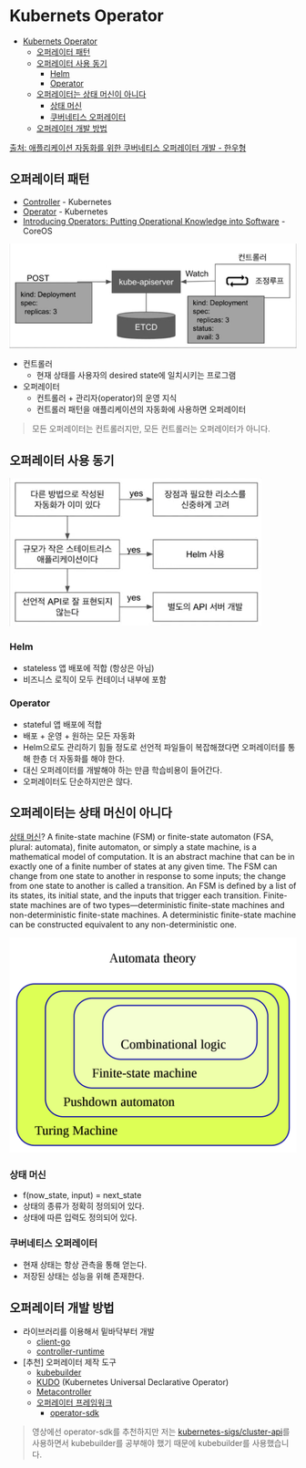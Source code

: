 # Kubernets Operator

- [Kubernets Operator](#kubernets-operator)
  - [오퍼레이터 패턴](#오퍼레이터-패턴)
  - [오퍼레이터 사용 동기](#오퍼레이터-사용-동기)
    - [Helm](#helm)
    - [Operator](#operator)
  - [오퍼레이터는 상태 머신이 아니다](#오퍼레이터는-상태-머신이-아니다)
    - [상태 머신](#상태-머신)
    - [쿠버네티스 오퍼레이터](#쿠버네티스-오퍼레이터)
  - [오퍼레이터 개발 방법](#오퍼레이터-개발-방법)

[출처: 애플리케이션 자동화를 위한 쿠버네티스 오퍼레이터 개발 - 한우형](https://www.youtube.com/watch?v=abHOcr-HTI4)

## 오퍼레이터 패턴

- [Controller](https://kubernetes.io/docs/concepts/architecture/controller/) - Kubernetes
- [Operator](https://kubernetes.io/docs/concepts/extend-kubernetes/operator/) - Kubernetes
- [Introducing Operators: Putting Operational Knowledge into Software](https://web.archive.org/web/20170129131616/https://coreos.com/blog/introducing-operators.html) - CoreOS

![k8s-control-loop](../images/k8s-control-loop.png)

- 컨트롤러
  - 현재 상태를 사용자의 desired state에 일치시키는 프로그램
- 오퍼레이터
  - 컨트롤러 + 관리자(operator)의 운영 지식
  - 컨트롤러 패턴을 애플리케이션의 자동화에 사용하면 오퍼레이터

> 모든 오퍼레이터는 컨트롤러지만, 모든 컨트롤러는 오퍼레이터가 아니다.

## 오퍼레이터 사용 동기

![helm-vs-operator](../images/helm-vs-operator.png)

### Helm

- stateless 앱 배포에 적합 (항상은 아님)
- 비즈니스 로직이 모두 컨테이너 내부에 포함

### Operator

- stateful 앱 배포에 적합
- 배포 + 운영 + 원하는 모든 자동화
- Helm으로도 관리하기 힘들 정도로 선언적 파일들이 복잡해졌다면 오퍼레이터를 통해 한층 더 자동화를 해야 한다.
- 대신 오퍼레이터를 개발해야 하는 만큼 학습비용이 들어간다.
- 오퍼레이터도 단순하지만은 않다.

## 오퍼레이터는 상태 머신이 아니다

[상태 머신](https://en.wikipedia.org/wiki/Finite-state_machine)? A finite-state machine (FSM) or finite-state automaton (FSA, plural: automata), finite automaton, or simply a state machine, is a mathematical model of computation. It is an abstract machine that can be in exactly one of a finite number of states at any given time. The FSM can change from one state to another in response to some inputs; the change from one state to another is called a transition. An FSM is defined by a list of its states, its initial state, and the inputs that trigger each transition. Finite-state machines are of two types—deterministic finite-state machines and non-deterministic finite-state machines. A deterministic finite-state machine can be constructed equivalent to any non-deterministic one.

![automata](../images/automata-theory.png)

### 상태 머신

- f(now_state, input) = next_state
- 상태의 종류가 정확히 정의되어 있다.
- 상태에 따른 입력도 정의되어 있다.

### 쿠버네티스 오퍼레이터

- 현재 상태는 항상 관측을 통해 얻는다.
- 저장된 상태는 성능을 위해 존재한다.

## 오퍼레이터 개발 방법

- 라이브러리를 이용해서 밑바닥부터 개발
  - [client-go](https://github.com/kubernetes/client-go)
  - [controller-runtime](https://github.com/kubernetes-sigs/controller-runtime)
- [추천] 오퍼레이터 제작 도구
  - [kubebuilder](https://github.com/kubernetes-sigs/kubebuilder)
  - [KUDO](https://kudo.dev/) (Kubernetes Universal Declarative Operator)
  - [Metacontroller](https://metacontroller.github.io/metacontroller/)
  - [오퍼레이터 프레임워크](https://operatorframework.io/)
    - [operator-sdk](https://github.com/operator-framework/operator-sdk)

> 영상에선 operator-sdk를 추천하지만 저는 [kubernetes-sigs/cluster-api](https://github.com/kubernetes-sigs/cluster-api)를 사용하면서 kubebuilder를 공부해야 했기 때문에 kubebuilder를 사용했습니다.
